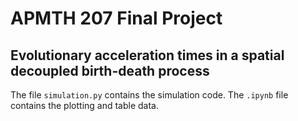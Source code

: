 # APMTH 207 Final Project

## Evolutionary acceleration times in a spatial decoupled birth-death process

The file `simulation.py` contains the simulation code.
The `.ipynb` file contains the plotting and table data.
